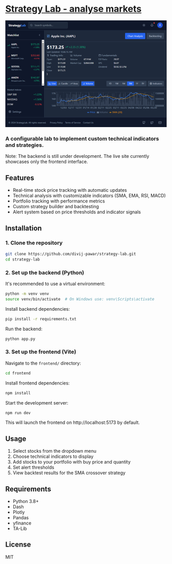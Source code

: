 #  [Strategy Lab - analyse markets](https://strategy-lab.netlify.app/)
![Frontend for the website](./store/frontend.png)

### A configurable lab to implement custom technical indicators and strategies.
Note: The backend is still under development. The live site currently showcases only the frontend interface.

## Features

- Real-time stock price tracking with automatic updates
- Technical analysis with customizable indicators (SMA, EMA, RSI, MACD)
- Portfolio tracking with performance metrics
- Custom strategy builder and backtesting
- Alert system based on price thresholds and indicator signals

## Installation

### 1. Clone the repository
```bash
git clone https://github.com/divij-pawar/strategy-lab.git
cd strategy-lab
```

### 2. Set up the backend (Python)

It's recommended to use a virtual environment:

```bash
python -m venv venv
source venv/bin/activate  # On Windows use: venv\Scripts\activate
```

Install backend dependencies:

```bash
pip install -r requirements.txt
```

Run the backend:

```bash
python app.py
```

### 3. Set up the frontend (Vite)

Navigate to the `frontend/` directory:

```bash
cd frontend
```

Install frontend dependencies:

```bash
npm install
```

Start the development server:

```bash
npm run dev
```
This will launch the frontend on http://localhost:5173 by default.

## Usage

1. Select stocks from the dropdown menu
2. Choose technical indicators to display
3. Add stocks to your portfolio with buy price and quantity
4. Set alert thresholds
5. View backtest results for the SMA crossover strategy

## Requirements

- Python 3.8+
- Dash
- Plotly
- Pandas
- yfinance
- TA-Lib

## License

MIT